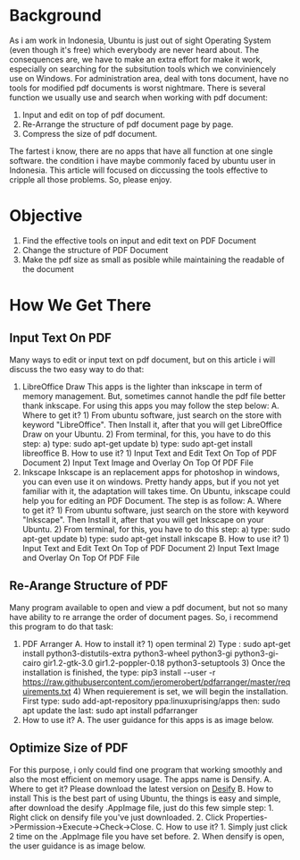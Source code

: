 # Background
As i am work in Indonesia, Ubuntu is just out of sight Operating System (even though it's free) which everybody are never heard about. The consequences are, we have to make an extra effort for make it work, especially on searching for the subsitution tools which we conviniencely use on Windows. For administration area, deal with tons document, have no tools for modified pdf documents is worst nightmare.  There is several function we usually use and search when working with pdf document:
1. Input and edit on top of pdf document.
2. Re-Arrange the structure of pdf document page by page.
3. Compress the size of pdf document.

The fartest i know, there are no apps that have all function at one single software. the condition i have maybe commonly faced by ubuntu user in Indonesia. This article will focused on diccussing the tools effective to cripple all those problems. So, please enjoy.  
# Objective
1. Find the effective tools on input and edit text on PDF Document
2. Change the structure of PDF Document
3. Make the pdf size as small as posible while maintaining the readable of the document
# How We Get There
## Input Text On PDF
Many ways to edit or input text on pdf document, but on this article i will discuss the two easy way to do that:
1. LibreOffice Draw
    This apps is the lighter than inkscape in term of memory management. But, sometimes cannot handle the pdf file better thank inkscape. For using this apps you may follow the step below:
    A. Where to get it?
         1) From ubuntu software, just search on the store with keyword "LibreOffice". Then Install it, after that you will get LibreOffice Draw on your Ubuntu.
         2) From terminal, for this, you have to do this step:
              a) type: sudo apt-get update
              b) type: sudo apt-get install libreoffice
    B. How to use it?
         1) Input Text and Edit Text On Top of PDF Document
         2) Input Text Image and Overlay On Top Of PDF File 
3. Inkscape
    Inkscape is an replacement apps for photoshop in windows, you can even use it on windows. Pretty handy apps, but if you not yet familiar with it, the adaptation will takes time. On Ubuntu, inkscape could help you for editing an PDF Document. The step is as follow:
     A. Where to get it?
         1) From ubuntu software, just search on the store with keyword "Inkscape". Then Install it, after that you will get Inkscape on your Ubuntu.
         2) From terminal, for this, you have to do this step:
              a) type: sudo apt-get update
              b) type: sudo apt-get install inkscape
    B. How to use it?
         1) Input Text and Edit Text On Top of PDF Document
         2) Input Text Image and Overlay On Top Of PDF File
## Re-Arange Structure of PDF
Many program available to open and view a pdf document, but not so many have ability to re arrange the order of document pages. So, i recommend this program to do that task:
1. PDF Arranger
    A. How to install it?
         1) open terminal
         2) Type : 
              sudo apt-get install python3-distutils-extra python3-wheel python3-gi python3-gi-cairo gir1.2-gtk-3.0 gir1.2-poppler-0.18 python3-setuptools
         3) Once the installation is finished, the type:
              pip3 install --user -r https://raw.githubusercontent.com/jeromerobert/pdfarranger/master/requirements.txt
         4) When requierement is set, we will begin the installation. First type:
               sudo add-apt-repository ppa:linuxuprising/apps
               then:
               sudo apt update
               the last:
               sudo apt install pdfarranger
2. How to use it?
    A. The user guidance for this apps is as image below.
    
## Optimize Size of PDF
For this purpose, i only could find one program that working smoothly and also the most efficient on memory usage. The apps name is Densify.
A. Where to get it?
     Please download the latest version on [Desify](https://github.com/hkdb/Densify/releases)
B. How to install
    This is the best part of using Ubuntu, the things is easy and simple, after download the desify .AppImage file, just do this few simple step:
    1. Right click on densify file you've just downloaded.
    2. Click Properties->Permission->Execute->Check->Close.
C. How to use it?
     1. Simply just click 2 time on the .AppImage file you have set before.
     2. When densify is open, the user guidance is as image below. 
